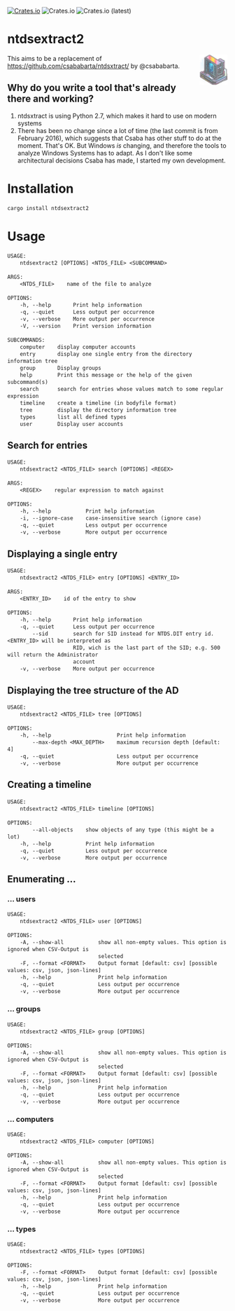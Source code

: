 [![Crates.io](https://img.shields.io/crates/v/ntdsextract2)](https://crates.io/crates/ntdsextract2)
![Crates.io](https://img.shields.io/crates/l/ntdsextract2)
![Crates.io (latest)](https://img.shields.io/crates/dv/ntdsextract2)

# ntdsextract2

<img align="right" width="64px" src="https://github.com/janstarke/ntdsextract2/blob/main/doc/images/ntdsextract2.jpeg">

This aims to be a replacement of <https://github.com/csababarta/ntdsxtract/> by @csababarta.

## Why do you write a tool that's already there and working?

1. ntdsxtract is using Python 2.7, which makes it hard to use on modern systems
1. There has been no change since a lot of time (the last commit is from February 2016), which suggests that Csaba has other stuff to do at the moment. That's OK. But Windows *is* changing, and therefore the tools to analyze Windows Systems has to adapt. As I don't like some architectural decisions Csaba has made, I started my own development.

# Installation

```bash
cargo install ntdsextract2
```

# Usage
```
USAGE:
    ntdsextract2 [OPTIONS] <NTDS_FILE> <SUBCOMMAND>

ARGS:
    <NTDS_FILE>    name of the file to analyze

OPTIONS:
    -h, --help       Print help information
    -q, --quiet      Less output per occurrence
    -v, --verbose    More output per occurrence
    -V, --version    Print version information

SUBCOMMANDS:
    computer    display computer accounts
    entry       display one single entry from the directory information tree
    group       Display groups
    help        Print this message or the help of the given subcommand(s)
    search      search for entries whose values match to some regular expression
    timeline    create a timeline (in bodyfile format)
    tree        display the directory information tree
    types       list all defined types
    user        Display user accounts

```

## Search for entries

```
USAGE:
    ntdsextract2 <NTDS_FILE> search [OPTIONS] <REGEX>

ARGS:
    <REGEX>    regular expression to match against

OPTIONS:
    -h, --help           Print help information
    -i, --ignore-case    case-insensitive search (ignore case)
    -q, --quiet          Less output per occurrence
    -v, --verbose        More output per occurrence
```

## Displaying a single entry

```
USAGE:
    ntdsextract2 <NTDS_FILE> entry [OPTIONS] <ENTRY_ID>

ARGS:
    <ENTRY_ID>    id of the entry to show

OPTIONS:
    -h, --help       Print help information
    -q, --quiet      Less output per occurrence
        --sid        search for SID instead for NTDS.DIT entry id. <ENTRY_ID> will be interpreted as
                     RID, wich is the last part of the SID; e.g. 500 will return the Administrator
                     account
    -v, --verbose    More output per occurrence
```

## Displaying the tree structure of the AD

```
USAGE:
    ntdsextract2 <NTDS_FILE> tree [OPTIONS]

OPTIONS:
    -h, --help                     Print help information
        --max-depth <MAX_DEPTH>    maximum recursion depth [default: 4]
    -q, --quiet                    Less output per occurrence
    -v, --verbose                  More output per occurrence
```

## Creating a timeline

```
USAGE:
    ntdsextract2 <NTDS_FILE> timeline [OPTIONS]

OPTIONS:
        --all-objects    show objects of any type (this might be a lot)
    -h, --help           Print help information
    -q, --quiet          Less output per occurrence
    -v, --verbose        More output per occurrence
```

## Enumerating ...

### ... users

```
USAGE:
    ntdsextract2 <NTDS_FILE> user [OPTIONS]

OPTIONS:
    -A, --show-all           show all non-empty values. This option is ignored when CSV-Output is
                             selected
    -F, --format <FORMAT>    Output format [default: csv] [possible values: csv, json, json-lines]
    -h, --help               Print help information
    -q, --quiet              Less output per occurrence
    -v, --verbose            More output per occurrence
```

### ... groups

```
USAGE:
    ntdsextract2 <NTDS_FILE> group [OPTIONS]

OPTIONS:
    -A, --show-all           show all non-empty values. This option is ignored when CSV-Output is
                             selected
    -F, --format <FORMAT>    Output format [default: csv] [possible values: csv, json, json-lines]
    -h, --help               Print help information
    -q, --quiet              Less output per occurrence
    -v, --verbose            More output per occurrence
```

### ... computers

```
USAGE:
    ntdsextract2 <NTDS_FILE> computer [OPTIONS]

OPTIONS:
    -A, --show-all           show all non-empty values. This option is ignored when CSV-Output is
                             selected
    -F, --format <FORMAT>    Output format [default: csv] [possible values: csv, json, json-lines]
    -h, --help               Print help information
    -q, --quiet              Less output per occurrence
    -v, --verbose            More output per occurrence
```

### ... types

```
USAGE:
    ntdsextract2 <NTDS_FILE> types [OPTIONS]

OPTIONS:
    -F, --format <FORMAT>    Output format [default: csv] [possible values: csv, json, json-lines]
    -h, --help               Print help information
    -q, --quiet              Less output per occurrence
    -v, --verbose            More output per occurrence
```